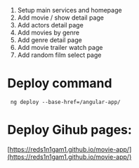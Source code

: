 1. Setup main services and homepage
2. Add movie / show detail page
3. Add actors detail page
4. Add movies by genre
5. Add genre detail page
6. Add movie trailer watch page
7. Add random film select page

# Deploy command

` ng deploy --base-href=/angular-app/`

# Deploy Gihub pages:

[https://reds1n1gam1.github.io/movie-app/](https://reds1n1gam1.github.io/movie-app/)